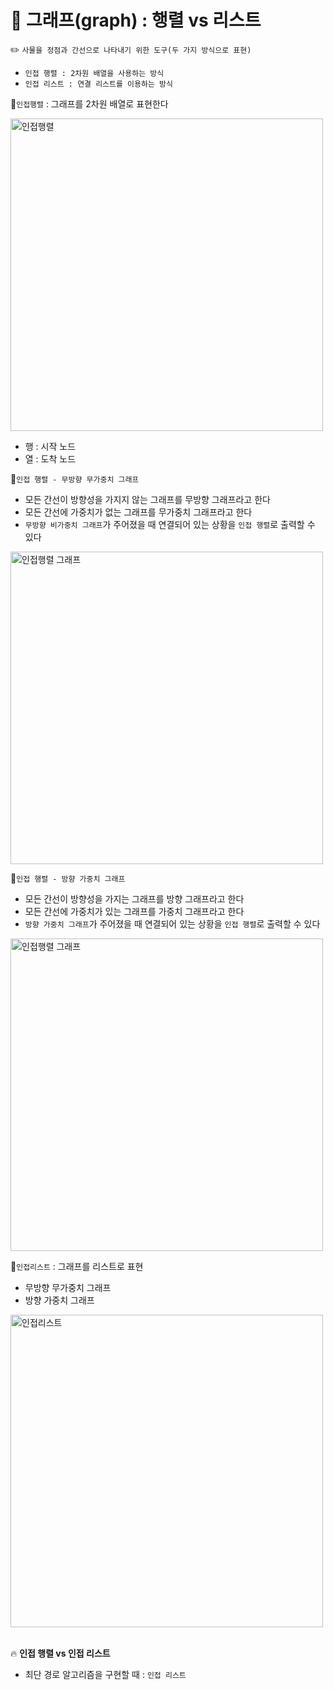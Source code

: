 # 🚀 그래프(graph) : 행렬 vs 리스트 

✏️ `사물을 정점과 간선으로 나타내기 위한 도구(두 가지 방식으로 표현)`

- `인접 행렬 : 2차원 배열을 사용하는 방식 `
- `인접 리스트 : 연결 리스트를 이용하는 방식`

📍`인접행렬` : 그래프를 2차원 배열로 표현한다

<img width="500" alt="인접행렬" src="https://github.com/user-attachments/assets/7257891d-25b6-4d90-be07-2a6d3db5856f" />

- 행 : 시작 노드
- 열 : 도착 노드

📍`인접 행렬 - 무방향 무가중치 그래프`

- 모든 간선이 방향성을 가지지 않는 그래프를 무방향 그래프라고 한다
- 모든 간선에 가중치가 없는 그래프를 무가중치 그래프라고 한다
- `무방향 비가중치 그래프`가 주어졌을 때 연결되어 있는 상황을 `인접 행렬`로 출력할 수 있다
  
<img width="500" alt="인접행렬 그래프" src="https://github.com/user-attachments/assets/de04b8ea-bc76-4d1e-8c2b-d4a07d02c84f" />

📍`인접 행렬 - 방향 가중치 그래프`

- 모든 간선이 방향성을 가지는 그래프를 방향 그래프라고 한다
- 모든 간선에 가중치가 있는 그래프를 가중치 그래프라고 한다
- `방향 가중치 그래프`가 주어졌을 때 연결되어 있는 상황을 `인접 행렬`로 출력할 수 있다

<img width="500" alt="인접행렬 그래프" src="https://github.com/user-attachments/assets/79f3e216-61dc-459a-a5ef-1b15c7b5f01c" />

📍`인접리스트` : 그래프를 리스트로 표현 

-  무방향 무가중치 그래프
-  방향 가중치 그래프

<img width="500" alt="인접리스트" src="https://github.com/user-attachments/assets/4df44203-7204-4097-9b28-d0080bd6e733" />
<br />
<br />

🔥 **인접 행렬 vs 인접 리스트**

- 최단 경로 알고리즘을 구현할 때 : `인접 리스트`
